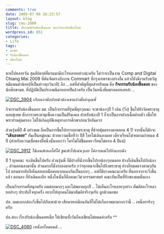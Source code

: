 ```yaml
---
comments: true
date: 2009-07-06 16:23:57
layout: blog
slug: cmu-2009
title: ประเพณีรับน้องขึ้นดอย มหาวิทยาลัยเชียงใหม่
wordpress_id: 851
categories:
- Life
tags:
- มอชอ
- รับน้องขึ้นดอย
- เชียงใหม่
---
```


หายไปหลายวัน สุดสัปดาห์ที่ผ่านมามีอะไรหลายอย่างน่ะครับ ไม่ว่าจะเป็นงาน Comp and Digital Chiang Mai 2009 ที่ดันจัดตรงกับงาน Commart ที่กรุงเทพฯซะอย่างงั้น แล้วก็ยังมีงานรับขวัญหมีแพนด้าน้อย(ที่เป็นข่าวทุกวินาที) อีก .. แต่ที่สำคัญที่สุดสำหรับผม คือ **กิจกรรมรับน้องขึ้นดอย** ของนักศึกษามช. ที่ปฏิบัติเป็นประเพณีมาหลายปีแล้วครับ เป็นวันหนึ่งที่ผมรอคอยเลยล่ะ ..


[![DSC_3904](http://www.armno.in.th/wp-content/uploads/c218a17fda0f_DE33/DSC_3904_thumb.jpg)](http://www.armno.in.th/wp-content/uploads/c218a17fda0f_DE33/DSC_3904.jpg)
_เกือบเอามือบังหน้าน้องเขาแล้วมั้ยล่ะคุณพี่_


กิจกรรมรับน้องขึ้นดอย มช. เป็นกิจกรรมที่รุ่นพี่ทุกๆคณะ จะพาน้องๆปี 1 เดิน (วิ่ง) ขึ้นไปยังวัดพระธาตุดอยสุเทพ สักการะพระธาตุเพื่อความเป็นสิริมงคล สำหรับน้องปี 1 ก็จะเป็นการฝากเนื้อฝากตัว เพื่อให้พระท่านคุ้มครอง ไม่ให้เกิดอุบัติเหตุทางการศึกษาก่อนวัยอันควร

ส่วนรุ่นพี่ปี 4 อย่างผม ถือเป็นการขึ้นไปกราบลาพระธาตุ ที่ช่วยคุ้มครองมาตลอด 4 ปี จากนั้นก็มักจะ **“เดินลงดอย”** กันเป็นหมู่คณะ ด้วยความเชื่อที่ว่า ปีสี่ ใครไม่เดินลงดอย เดี๋ยวเรียนไม่จบตามกำหนด 4 ปี (สำหรับความเชื่อของปีหนึ่งนั้นบอกว่า ใครไม่ได้ขึ้นดอย เรียนไม่ครบ 4 ปีแน่)


[![DSC_3912](http://www.armno.in.th/wp-content/uploads/c218a17fda0f_DE33/DSC_3912_thumb.jpg)](http://www.armno.in.th/wp-content/uploads/c218a17fda0f_DE33/DSC_3912.jpg)
_ใช้เลนส์เทเลโฟโต้ ซูมเข้าไปแน่นๆเลย ได้อารมณ์ไปอีกแบบนึง_


ปี 1 ทุกคณะ จะเดินขึ้นไปครับ ส่วนรุ่นพี่ ก็มีบ้างที่นั่งรถขึ้นไปรอน้องๆบนดอย บ้างก็เดินขึ้นไปกับน้อง .. ส่วนตอนลงมานั้น ส่วนมากก็นั่งรถลงมาครับ กว่าทุกคนจะขึ้นไปถึงพระธาตุ ต่างก็หมดแรงตามๆกันไป ตอนขากลับก็เห็นสลบเหมือดบนรถแดงกันเป็นแถบๆ .. แต่ก็มีบางคณะนะครับ ที่นอกจากจะวิ่งขึ้นแล้ว ตอนลง ก็ยังเดินลงอีก หนึ่งในนั้นก็คือคณะวิศวกรรมศาสตร์ คณะอันเป็นที่รักของผมนั่นเอง

เป็นนกิจกรรมที่สนุกครับ ผมชอบมากๆ และไม่พลาดทุกปี .. ได้เห็นอะไรหลายๆอย่าง สัมผัสอะไรหลายอย่างๆ ประทับใจทุกครั้ง อยากให้ทุกคนได้มาสัมผัสจริงๆครับ ลูกช้างมอชอ

ปล. ผมแบกกล้องวิ่งขึ้นไปกับเขาด้วย เสียดายเหมือนกันที่ไม่ได้เก็บภาพมามากกว่านี้ .. เหนื่อยจริงๆครับ

ปล.สอง เรื่องรับน้องขึ้นดอยเนี่ย ให้เขียนทั้งวันก็คงเขียนไม่หมดอ่ะครับ ^^


[![DSC_4080](http://www.armno.in.th/wp-content/uploads/c218a17fda0f_DE33/DSC_4080_thumb.jpg)](http://www.armno.in.th/wp-content/uploads/c218a17fda0f_DE33/DSC_4080.jpg)
_เหนื่อยไหมคนดี …_
